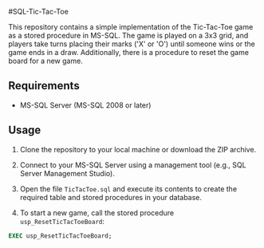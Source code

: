 #SQL-Tic-Tac-Toe

This repository contains a simple implementation of the Tic-Tac-Toe game as a stored procedure in MS-SQL. The game is played on a 3x3 grid, and players take turns placing their marks ('X' or 'O') until someone wins or the game ends in a draw. Additionally, there is a procedure to reset the game board for a new game.

## Requirements

- MS-SQL Server (MS-SQL 2008 or later)

## Usage

1. Clone the repository to your local machine or download the ZIP archive.

2. Connect to your MS-SQL Server using a management tool (e.g., SQL Server Management Studio).

3. Open the file `TicTacToe.sql` and execute its contents to create the required table and stored procedures in your database.

4. To start a new game, call the stored procedure `usp_ResetTicTacToeBoard`:

```sql
EXEC usp_ResetTicTacToeBoard;

